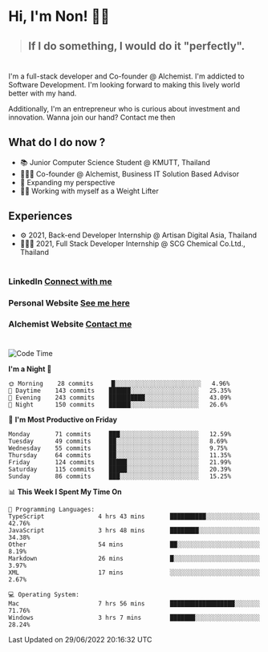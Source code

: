 # Hi, I'm Non! 🖐🏻

> ## If I do something, I would do it "perfectly".

#

I'm a full-stack developer and Co-founder @ Alchemist. I'm addicted to Software Development. I'm looking forward to making this lively world better with my hand.

Additionally, I'm an entrepreneur who is curious about investment and innovation. Wanna join our hand? Contact me then

## What do I do now ?

- 📚 Junior Computer Science Student @ KMUTT, Thailand
- 🧑🏻‍💻 Co-founder @ Alchemist, Business IT Solution Based Advisor
- 🌈 Expanding my perspective
- 🏋🏻 Working with myself as a Weight Lifter

## Experiences

- ⚙️ 2021, Back-end Developer Internship @ Artisan Digital Asia, Thailand
- 🧑🏻‍💻 2021, Full Stack Developer Internship @ SCG Chemical Co.Ltd., Thailand

#

### LinkedIn [Connect with me](https://www.linkedin.com/in/non-nontra/)

### Personal Website [See me here](https://nonnontra.com/)

### Alchemist Website [Contact me](https://alchemist-softwarehouse.co/)

#

<!--START_SECTION:waka-->
![Code Time](http://img.shields.io/badge/Code%20Time-1%2C829%20hrs-blue)

**I'm a Night 🦉** 

```text
🌞 Morning    28 commits     █░░░░░░░░░░░░░░░░░░░░░░░░   4.96% 
🌆 Daytime    143 commits    ██████░░░░░░░░░░░░░░░░░░░   25.35% 
🌃 Evening    243 commits    ██████████░░░░░░░░░░░░░░░   43.09% 
🌙 Night      150 commits    ██████░░░░░░░░░░░░░░░░░░░   26.6%

```
📅 **I'm Most Productive on Friday** 

```text
Monday       71 commits     ███░░░░░░░░░░░░░░░░░░░░░░   12.59% 
Tuesday      49 commits     ██░░░░░░░░░░░░░░░░░░░░░░░   8.69% 
Wednesday    55 commits     ██░░░░░░░░░░░░░░░░░░░░░░░   9.75% 
Thursday     64 commits     ██░░░░░░░░░░░░░░░░░░░░░░░   11.35% 
Friday       124 commits    █████░░░░░░░░░░░░░░░░░░░░   21.99% 
Saturday     115 commits    █████░░░░░░░░░░░░░░░░░░░░   20.39% 
Sunday       86 commits     ███░░░░░░░░░░░░░░░░░░░░░░   15.25%

```


📊 **This Week I Spent My Time On** 

```text
💬 Programming Languages: 
TypeScript               4 hrs 43 mins       ██████████░░░░░░░░░░░░░░░   42.76% 
JavaScript               3 hrs 48 mins       ████████░░░░░░░░░░░░░░░░░   34.38% 
Other                    54 mins             ██░░░░░░░░░░░░░░░░░░░░░░░   8.19% 
Markdown                 26 mins             █░░░░░░░░░░░░░░░░░░░░░░░░   3.97% 
XML                      17 mins             ░░░░░░░░░░░░░░░░░░░░░░░░░   2.67%

💻 Operating System: 
Mac                      7 hrs 56 mins       ██████████████████░░░░░░░   71.76% 
Windows                  3 hrs 7 mins        ███████░░░░░░░░░░░░░░░░░░   28.24%

```


 Last Updated on 29/06/2022 20:16:32 UTC
<!--END_SECTION:waka-->
